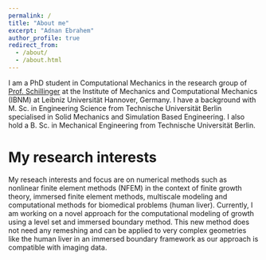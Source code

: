 ```yaml
---
permalink: /
title: "About me"
excerpt: "Adnan Ebrahem"
author_profile: true
redirect_from: 
  - /about/
  - /about.html
---
```


I am a PhD student in Computational Mechanics in the research group of [Prof. Schillinger](https://www.ibnm.uni-hannover.de/de/schillinger/) at the Institute of Mechanics and Computational Mechanics (IBNM) at Leibniz Universität Hannover, Germany. I have a background with M. Sc. in Engineering Science from Technische Universität Berlin specialised in Solid Mechanics and Simulation Based Engineering. I also hold a B. Sc. in Mechanical Engineering from Technische Universität Berlin.


My research interests
======
My reseach interests and focus are on numerical methods such as nonlinear finite element methods (NFEM) in the context of finite growth theory, immersed finite element methods, multiscale modeling and computational methods for biomedical problems (human liver). Currently, I am working on a novel approach for the computational modeling of growth using a level set and immersed boundary method. This new method does not need any remeshing and can be applied to very complex geometries like the human liver in an immersed boundary framework as our approach is compatible with imaging data.






